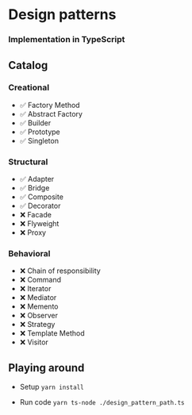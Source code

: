 # Design patterns
### Implementation in TypeScript

## Catalog

### Creational
- ✅ Factory Method
- ✅ Abstract Factory
- ✅ Builder
- ✅ Prototype
- ✅ Singleton

### Structural
- ✅ Adapter
- ✅ Bridge
- ✅ Composite
- ✅ Decorator
- ❌ Facade
- ❌ Flyweight
- ❌ Proxy

### Behavioral
- ❌ Chain of responsibility
- ❌ Command
- ❌ Iterator
- ❌ Mediator
- ❌ Memento
- ❌ Observer
- ❌ Strategy
- ❌ Template Method
- ❌ Visitor

## Playing around

- Setup
`yarn install`

- Run code
`yarn ts-node ./design_pattern_path.ts`
